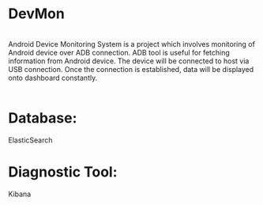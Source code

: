 # DevMon
</br>
Android Device Monitoring System is a project which involves monitoring of Android device over ADB connection. ADB tool is useful for fetching information from Android device. The device will be connected to host via USB connection. Once the connection is established, data will be displayed onto dashboard constantly.

</br>
</br>

# Database: </br>
ElasticSearch

# Diagnostic Tool: </br>
Kibana
